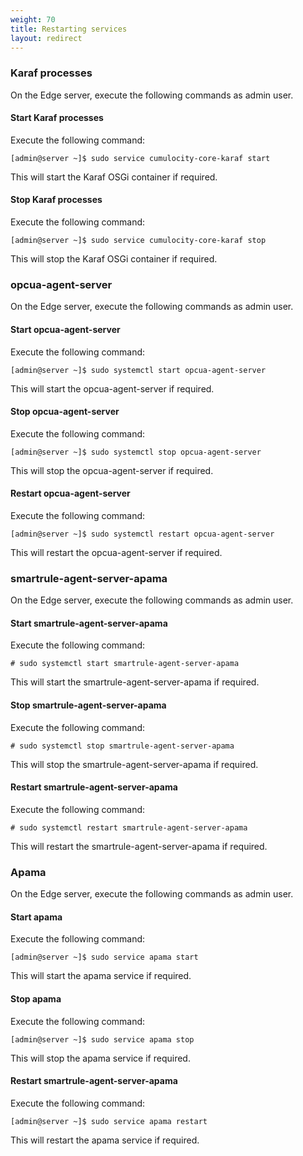 ```yaml
---
weight: 70
title: Restarting services
layout: redirect
---
```


### Karaf processes

On the Edge server, execute the following commands as admin user. 

#### Start Karaf processes

Execute the following command:

	[admin@server ~]$ sudo service cumulocity-core-karaf start
	

This will start the Karaf OSGi container if required. 

#### Stop Karaf processes

Execute the following command:

	[admin@server ~]$ sudo service cumulocity-core-karaf stop

This will stop the Karaf OSGi container if required. 

### opcua-agent-server

On the Edge server, execute the following commands as admin user. 

#### Start opcua-agent-server

Execute the following command:

	[admin@server ~]$ sudo systemctl start opcua-agent-server

This will start the opcua-agent-server if required. 

#### Stop opcua-agent-server

Execute the following command:

	[admin@server ~]$ sudo systemctl stop opcua-agent-server

This will stop the opcua-agent-server if required. 

#### Restart opcua-agent-server

Execute the following command:

	[admin@server ~]$ sudo systemctl restart opcua-agent-server

This will restart the opcua-agent-server if required. 

### smartrule-agent-server-apama

On the Edge server, execute the following commands as admin user. 

#### Start smartrule-agent-server-apama

Execute the following command:

	# sudo systemctl start smartrule-agent-server-apama

This will start the smartrule-agent-server-apama if required. 

#### Stop smartrule-agent-server-apama

Execute the following command:

	# sudo systemctl stop smartrule-agent-server-apama

This will stop the smartrule-agent-server-apama if required. 

#### Restart smartrule-agent-server-apama

Execute the following command:

	# sudo systemctl restart smartrule-agent-server-apama

This will restart the smartrule-agent-server-apama if required.

### Apama

On the Edge server, execute the following commands as admin user. 

#### Start apama

Execute the following command:

	[admin@server ~]$ sudo service apama start

This will start the apama service if required. 

#### Stop apama
Execute the following command:

	[admin@server ~]$ sudo service apama stop

This will stop the apama service if required. 

#### Restart smartrule-agent-server-apama

Execute the following command:

	[admin@server ~]$ sudo service apama restart

This will restart the apama service if required.
